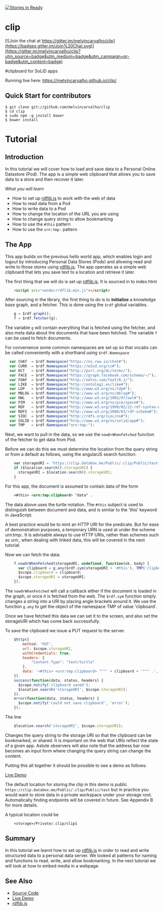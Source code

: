 [![Stories in Ready](https://badge.waffle.io/melvincarvalho/clip.png?label=ready&title=Ready)](https://waffle.io/melvincarvalho/clip)
# clip

[![Join the chat at https://gitter.im/melvincarvalho/clip](https://badges.gitter.im/Join%20Chat.svg)](https://gitter.im/melvincarvalho/clip?utm_source=badge&utm_medium=badge&utm_campaign=pr-badge&utm_content=badge)


#clipboard for SoLiD apps

Running live here: https://melvincarvalho.github.io/clip/

Quick Start for contributors
----------------------------

```
$ git clone git://github.com/melvincarvalho/clip
$ cd clip
$ sudo npm -g install bower
$ bower install
```

# Tutorial

## Introduction

In this tutorial we will cover how to load and save data to a Personal Online Datastore (Pod).  The app is a simple web clipboard that allows you to save data to a store and then recover it later.

*What you will learn*

* How to set up [rdflib.js](https://github.com/linkeddata/rdflib.js/) to work with the web of data
* How to read data from a Pod
* How to write data to a Pod
* How to change the location of the URL you are using
* How to change query string to allow bookmarking
* How to use the `#this` pattern
* How to use the `urn:tmp:` pattern

## The App

This app builds on the previous hello world app, which enables login and logout by introducing Personal Data Stores (Pods) and allowing read and write to those stores using [rdflib.js](https://github.com/linkeddata/rdflib.js/).  The app operates as a simple web clipboard that lets you save text to a location and retrieve it later.

The first thing that we will do is set up [rdflib.js](https://github.com/linkeddata/rdflib.js/).  It is sourced in to index.html

```html
    <script src="vendor/rdflib.min.js"></script>
```

After sourcing in the library, the first thing to do is to **initialize** a knowledge base graph, and a fetcher.  This is done using the `$rdf` global variables.

```javascript
    g = $rdf.graph();
    f = $rdf.fetcher(g);
```

The variable `g` will contain everything that is fetched using the fetcher, and also meta data about the documents that have been fetched.  The variable `f` can be used to fetch documents.

For convenience some common namespaces are set up so that vocabs can be called conveniently with a shorthand using `$rdf.Namespace`

```javascript
  var CHAT  = $rdf.Namespace("https://ns.rww.io/chat#");
  var CURR  = $rdf.Namespace("https://w3id.org/cc#");
  var DCT   = $rdf.Namespace("http://purl.org/dc/terms/");
  var FACE  = $rdf.Namespace("https://graph.facebook.com/schema/~/");
  var FOAF  = $rdf.Namespace("http://xmlns.com/foaf/0.1/");
  var LIKE  = $rdf.Namespace("http://ontologi.es/like#");
  var LDP   = $rdf.Namespace("http://www.w3.org/ns/ldp#");
  var MBLOG = $rdf.Namespace("http://www.w3.org/ns/mblog#");
  var OWL   = $rdf.Namespace("http://www.w3.org/2002/07/owl#");
  var PIM   = $rdf.Namespace("http://www.w3.org/ns/pim/space#");
  var RDF   = $rdf.Namespace("http://www.w3.org/1999/02/22-rdf-syntax-ns#");
  var RDFS  = $rdf.Namespace("http://www.w3.org/2000/01/rdf-schema#");
  var SIOC  = $rdf.Namespace("http://rdfs.org/sioc/ns#");
  var SOLID = $rdf.Namespace("http://www.w3.org/ns/solid/app#");
  var TMP   = $rdf.Namespace("urn:tmp:");
```

Next, we want to pull in the data, so we use the `nowOrWhenFetched` function of the fetcher to get data from  Pod.

Before we can do this we must determine the location from the query string or from a default as follows, using the angularJS search function:

```javascript
    var storageURI = 'https://clip.databox.me/Public/.clip/Public/test';
    if ($location.search().storageURI) {
      storageURI = $location.search().storageURI;
    }
```

For this app, the document is assumed to contain data of the form

```html
    <#this> <urn:tmp:clipboard> "data" .
```

The data above uses the turtle notation.  The `#this` subject is used to distinguish between document and data, and is similar to the 'this' keyword in JavaScript.  

A best practice would be to mint an HTTP URI for the predicate.  But for ease of demonstration purposes, a temporary URN is used at under the scheme urn:tmp:.  It is advisable always to use HTTP URIs, rather than schemes such as urn:, when dealing with linked data, this will be covered in the next tutorial.

Now we can fetch the data:

```javascript
    f.nowOrWhenFetched(storageURI, undefined, function(ok, body) {
      var clipboard = g.any($rdf.sym(storageURI + '#this'), TMP('clipboard'));
      $scope.clipboard = clipboard;
      $scope.storageURI = storageURI;
    });
```

The `nowOrWhenFetched` will call a callback either if the document is loaded in the graph, or once it is fetched from the web.  The `$rdf.sym` function simply changes a string into a URI by placing angle brackets around it.  We use the function `g.any` to get the object of the namespace TMP of value 'clipboard'.

Once we have fetched this data we can set it to the screen, and also set the storageURI which has come back successfully.

To save the clipboard we issue a PUT request to the server.

```javascript
    $http({
        method: 'PUT',
        url: $scope.storageURI,
        withCredentials: true,
        headers: {
            "Content-Type": "text/turtle"
        },
        data: '<#this> <urn:tmp:clipboard> """' + clipboard + '""" .',
    }).
    success(function(data, status, headers) {
      $scope.notify('clipboard saved');
      $location.search('storageURI', $scope.storageURI);
    }).
    error(function(data, status, headers) {
      $scope.notify('could not save clipboard', 'error');
    });
```
The line


```javascript
    $location.search('storageURI', $scope.storageURI);
```

Changes the query string to the storage URI so that the clipboard can be bookmarked, or shared.  It is important on the web that URIs reflect the state of a given app.  Astute observers will also note that the address bar now becomes an input form where changing the query string can change the content.

Putting this all together it should be possible to see a demo as follows:

  [Live Demo](http://melvincarvalho.github.io/clip/)

The default location for storing the clip in this demo is public `https://clip.databox.me/Public/.clip/Public/test` but in practice you would want to store data in a private workspace under your storage root.  Automatically finding endpoints will be covered in future.  See Appendix B for more details.

A typical location could be

```
    <storage>/Private/.clip/clip1
```

## Summary

In this tutorial we learnt how to set up [rdflib.js](https://github.com/linkeddata/rdflib.js/) in order to read and write structured data to a personal data server.  We looked at patterns for naming and functions to read, write, and allow bookmarking.  In the next tutorial we will look at how to embed media in a webpage.


## See Also

* [Source Code](https://github.com/melvincarvalho/clip)
* [Live Demo](http://melvincarvalho.github.io/clip/)
* [rdflib.js](https://github.com/linkeddata/rdflib.js/)
